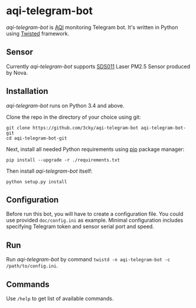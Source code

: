 # aqi-telegram-bot
*aqi-telegram-bot* is [AQI](https://en.wikipedia.org/wiki/Air_quality_index) monitoring Telegram bot.
It's written in Python using [Twisted](https://twistedmatrix.com/trac/) framework.

## Sensor
Currently *aqi-telegram-bot* supports [SDS011](http://ecksteinimg.de/Datasheet/SDS011%20laser%20PM2.5%20sensor%20specification-V1.3.pdf) Laser PM2.5 Sensor produced by Nova.

## Installation

*aqi-telegram-bot* runs on Python 3.4 and above.

Clone the repo in the directory of your choice using git:
```
git clone https://github.com/3cky/aqi-telegram-bot aqi-telegram-bot-git
cd aqi-telegram-bot-git
```

Next, install all needed Python requirements using [pip](https://pip.pypa.io/en/latest/) package manager:

`pip install --upgrade -r ./requirements.txt`

Then install *aqi-telegram-bot* itself:

`python setup.py install`

## Configuration

Before run this bot, you will have to create a configuration file. You could use
provided `doc/config.ini` as example. Minimal configuration includes specifying Telegram token and
sensor serial port and speed.

## Run

Run *aqi-telegram-bot* by command `twistd -n aqi-telegram-bot -c /path/to/config.ini`.

## Commands

Use `/help` to get list of available commands.
